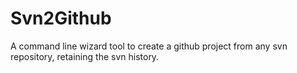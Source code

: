 Svn2Github
==========

A command line wizard tool to create a github project from any svn repository, retaining the svn history.  
